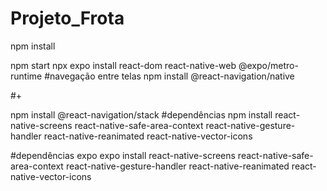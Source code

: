# Projeto_Frota
npm install


npm start
npx expo install react-dom react-native-web @expo/metro-runtime
#navegação entre telas 
npm install @react-navigation/native

#+

npm install @react-navigation/stack
#dependências 
npm install react-native-screens react-native-safe-area-context react-native-gesture-handler react-native-reanimated react-native-vector-icons

#dependências expo
expo install react-native-screens react-native-safe-area-context react-native-gesture-handler react-native-reanimated react-native-vector-icons

